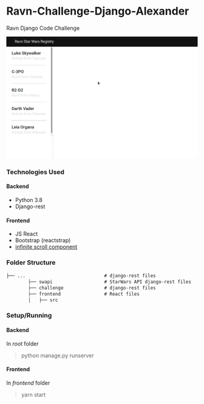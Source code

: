 # Ravn-Challenge-Django-Alexander
Ravn Django Code Challenge

![RavnChallenge](/gif/RavnChallenge.gif)

<!--img src="/gif/RavnChallenge.gif" width="250" height="250"/-->

### Technologies Used
#### Backend
* Python 3.8
* Django-rest 

#### Frontend
* JS React
* Bootstrap (reactstrap)
* [infinite scroll component](https://www.npmjs.com/package/react-infinite-scroll-component) 


### Folder Structure

    ├── ...                             # django-rest files
            ├── swapi                   # StarWars API django-rest files
            ├── challenge               # django-rest files
            ├── frontend                # React files
            │   ├── src                

### Setup/Running
#### Backend
In *root* folder
> python manage.py runserver

#### Frontend
In *frontend* folder
> yarn start

